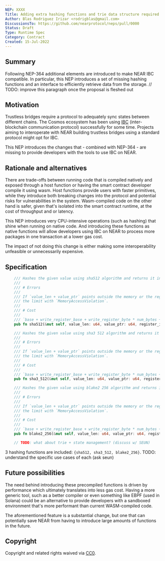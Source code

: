 ```yaml
---
NEP: XXXX
Title: Adding extra hashing functions and trie data structure required for IBC compatibility
Author: Blas Rodriguez Irizar <rodrigblas@gmail.com>
DiscussionsTo: https://github.com/nearprotocol/neps/pull/0000
Status: Draft
Type: Runtime Spec
Category: Contract
Created: 15-Jul-2022
---
```


## Summary

Following NEP-364 additional elements are introduced to make NEAR IBC compatible.
In particular, this NEP introduces a set of missing hashing functions and an interface to
efficiently retrieve data from the storage.
// TODO: improve this paragraph once the proposal is fleshed out

## Motivation

Trustless bridges require a protocol to adequately sync states between different chains.
The Cosmos ecosystem has been using [IBC](https://github.com/cosmos/ibc)
(inter-blockchain communication protocol) successfully for some time. Projects aiming to
interoperate with NEAR building trustless bridges using a standard protocol
might opt for IBC.

This NEP introduces the changes that - combined with NEP-364 - are missing to provide developers
with the tools to use IBC on NEAR.

## Rationale and alternatives

There are trade-offs between running code that is compiled natively and exposed through a host function or
having the smart contract developer compile it using wasm. Host functions provide users with faster primitives,
while they introduce both breaking changes into the protocol and potential risks for vulnerabilities in the system.
Wasm-compiled code on the other hand is safer, given that's isolated into the smart contract runtime, at the cost
of throughput and or latency.

This NEP introduces very CPU-intensive operations (such as hashing) that shine when running on native code.
And introducing these functions as native functions will allow developers using IBC on NEAR to process
more packages in one transaction at a lower gas cost.

The impact of not doing this change is either making some interoperability unfeasible or unnecessarily expensive.

## Specification

```rust
    /// Hashes the given value using sha512 algorithm and returns it into `register_id`.
    ///
    /// # Errors
    ///
    /// If `value_len + value_ptr` points outside the memory or the registers use more memory than
    /// the limit with `MemoryAccessViolation`.
    ///
    /// # Cost
    ///
    /// `base + write_register_base + write_register_byte * num_bytes + sha512_base + sha512_byte * num_bytes`
    pub fn sha512(&mut self, value_len: u64, value_ptr: u64, register_id: u64) -> Result<()>;

    /// Hashes the given value using sha3 512 algorithm and returns it into `register_id`.
    ///
    /// # Errors
    ///
    /// If `value_len + value_ptr` points outside the memory or the registers use more memory than
    /// the limit with `MemoryAccessViolation`.
    ///
    /// # Cost
    ///
    /// `base + write_register_base + write_register_byte * num_bytes + sha3512_base + sha3512_byte * num_bytes`
    pub fn sha3_512(&mut self, value_len: u64, value_ptr: u64, register_id: u64) -> Result<()>;

    /// Hashes the given value using blake2 256 algorithm and returns it into `register_id`.
    ///
    /// # Errors
    ///
    /// If `value_len + value_ptr` points outside the memory or the registers use more memory than
    /// the limit with `MemoryAccessViolation`.
    ///
    /// # Cost
    ///
    /// `base + write_register_base + write_register_byte * num_bytes + blake2_256_base + blake2_256_byte * num_bytes`
    pub fn blake2_256(&mut self, value_len: u64, value_ptr: u64, register_id: u64) -> Result<()>

    // TODO: what about trie + state management? (discuss w/ SEUN)
```

3 hashing functions are included: `{sha512, sha3_512, blake2_256}`.
TODO: understand the specific use cases of each (ask seun)

## Future possibilities

The need behind introducing these precompiled functions is driven by performance which
ultimately translates into less gas cost. Having a more generic tool, such as a better
compiler or even something like EBPF (used in Solana) could be an alternative to provide developers
with a sandboxed environment that's more performant than current WASM-compiled code.

The aforementioned feature is a substantial change, but one that can potentially save NEAR
from having to introduce large amounts of functions in the future.

## Copyright

[copyright]: #copyright

Copyright and related rights waived via [CC0](https://creativecommons.org/publicdomain/zero/1.0/).
